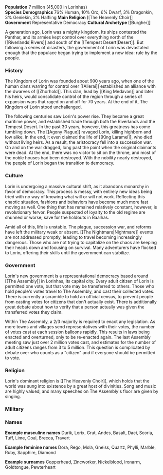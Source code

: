 **Population** 7 million (45,000 in Lorinhas)  
**Species Demographics** 76% Human, 10% Orc, 6% Dwarf, 3% Dragonkin, 3% Geniekin, 2% Halfling
**Main Religion** [[The Heavenly Choir]]  
**Government** Representative Democracy
**Cultural Archetype** [[Burgher]]

A generation ago, Lorin was a mighty kingdom. Its ships contested the Panthar, and its armies kept control over everything north of the [[Riverlands|Rivers]] and south of the [[Tempest Desert|Desert]]. But following a series of disasters, the government of Lorin was devastated enough that the populace began trying to implement a new idea: rule by the people.

### History

The Kingdom of Lorin was founded about 900 years ago, when one of the human clans warring for control over [[Allerai]] established an alliance with the dwarves of [[Zhorhold]]. This clan, lead by [[King Medavan]] and later his heirs, would consolidate control of the region through a series of expansion wars that raged on and off for 70 years. At the end of it, The Kingdom of Lorin stood unchallenged.

The following centuries saw Lorin's power rise. They became a great maritime power, and established trade through both the Riverlands and the Tempest Desert. In the past 30 years, however, this greatness has come tumbling down. The [[Agony Plague]] ravaged Lorin, killing highborn and low alike. In the end, it even claimed the life of [[King Laramel]], who died without living heirs. As a result, the aristocracy fell into a succession war. On and on the war dragged, long past the point when the original claimants were dead. At the end, there was no victor to sit on the throne, and most of the noble houses had been destroyed. With the nobility nearly destroyed, the people of Lorin began the transition to democracy.

### Culture

Lorin is undergoing a massive cultural shift, as it abandons monarchy in favor of democracy. This process is messy, with entirely new ideas being tried with no way of knowing what will or will not work. Reflecting this chaotic situation, fashions and behaviors have become much more fast moving as well. One thing that has remained relatively constant, however, is revolutionary fervor. People suspected of loyalty to the old regime are shunned or worse, save for the holdouts in Baalhas.

Amid all of this, life is unstable. The plague, succession war, and reforms have left the military weak or absent. [[The Nightmare|Nightmare]] events are not addressed promptly, leading to travel becoming increasingly dangerous. Those who are not trying to capitalize on the chaos are keeping their heads down and focusing on survival. Many adventurers have flocked to Lorin, offering their skills until the government can stabilize.

### Government

Lorin's new government is a representational democracy based around [[The Assembly]] in Lorinhas, its capital city. Every adult citizen of Lorin is permitted one vote, but that vote may be transferred to others. Those who hold people's votes travel to The Assembly, and cast their collected votes. There is currently a scramble to hold an official census, to prevent people from casting votes for citizens that don't actually exist. There is additionally great debate about how to verify that a person actually was given the transferred votes they claim.

Within The Assembly, a 2/3 majority is required to enact any legislation. As more towns and villages send representatives with their votes, the number of votes cast at each session balloons rapidly. This results in laws being enacted and overturned, only to be re-enacted again. The last Assembly meeting saw just over 2 million votes cast, and estimates for the number of adult citizens ranges from 3 to 5 million. This question is complicated by debate over who counts as a "citizen" and if everyone should be permitted to vote.

### Religion

Lorin's dominant religion is [[The Heavenly Choir]], which holds that the world was sung into existence by a great host of divinities. Song and music are highly valued, and many speeches on The Assembly's floor are given by singing.

### Military



### Names



**Example masculine names** Durik, Lorix, Grut, Andes, Basalt, Daci, Scoria, Tuff, Lime, Coal, Brecca, Travert

**Example feminine names** Dora, Rego, Mola, Gneiss, Quartz, Phylli, Marble, Ruby, Sapphire, Diamond

**Example surnames** Copperhead, Zincworker, Nickelblood, Ironarm, Goldtongue, Pewterheart